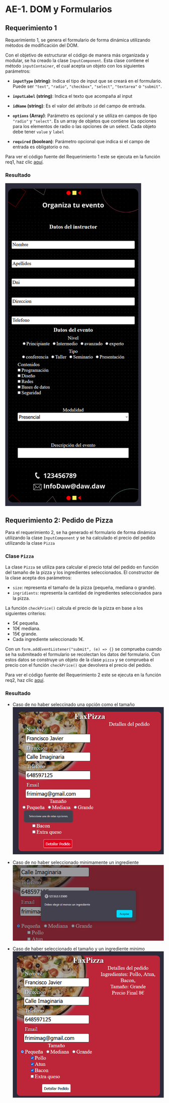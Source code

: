 # AE-1. DOM y Formularios 

## Requerimiento 1

Requerimiento 1, se genera el formulario de forma dinámica utilizando métodos de modificación del DOM.

Con el objetivo de estructurar el código de manera más organizada y modular, se ha creado la clase `InputComponent`. Esta clase contiene el método `inputContainer`, el cual acepta un objeto con los siguientes parámetros:

- **`inputType` (string)**: Indica el tipo de input que se creará en el formulario. Puede ser `"text"`, `"radio"`, `"checkbox"`, `"select"`, `"textarea"` o `"submit"`.

- **`inputLabel` (string)**: Indica el texto que acompaña al input

- **`idName` (string)**: Es el valor del atributo `id` del campo de entrada. 

- **`options` (Array)**: Parámetro es opcional y se utiliza en campos de tipo `"radio"` y `"select"`. Es un array de objetos que contiene las opciones para los elementos de radio o las opciones de un select. Cada objeto debe tener `value` y `label`

- **`required` (boolean)**: Parámetro opcional que indica si el campo de entrada es obligatorio o no.

Para ver el código fuente del Requerimiento 1 este se ejecuta en la función req1, haz clic [aquí](./script.js).

### Resultado 
![Alt text](readme/image.png)


## Requerimiento 2: Pedido de Pizza

Para el requerimiento 2, se ha generado el formulario de forma dinámica utilizando la clase `InputComponent` y se ha calculado el precio del pedido utilizando la clase `Pizza` 

### Clase `Pizza`

La clase `Pizza` se utiliza para calcular el precio total del pedido en función del tamaño de la pizza y los ingredientes seleccionados. El constructor de la clase acepta dos parámetros:

- `size`: representa el tamaño de la pizza (pequeña, mediana o grande).
- `ingridients`: representa la cantidad de ingredientes seleccionados para la pizza.

La función `checkPrice()` calcula el precio de la pizza en base a los siguientes criterios:

- 5€ pequeña.
- 10€ mediana.
- 15€ grande.
- Cada ingrediente seleccionado 1€.

Con un `form.addEventListener("submit", (e) => {}` se comprueba cuando se ha submiteado el formulario se recolectan los datos del formulario.
Con estos datos se construye un objeto de la clase `pizza` y se comprueba el precio con el función `checkPrice()` que devolvera el precio del pedido.



Para ver el código fuente del Requerimiento 2 este se ejecuta en la función req2, haz clic [aquí](./script.js).

### Resultado

- Caso de no haber seleccinado una opción como el tamaño
![Alt text](readme/req2img1.png)
- Caso de no haber seleccionado minimamente un ingrediente
![Alt text](readme/req2img2.png)

- Caso de haber seleccionado el tamaño y un ingrediente minimo
![Alt text](readme/req2img3.png)